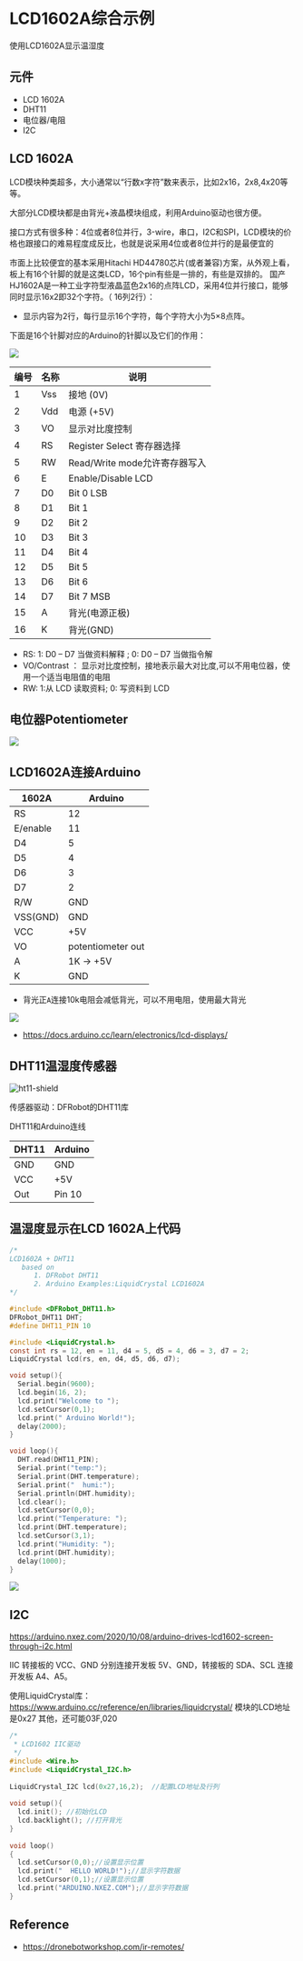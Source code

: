 # LCD1602A综合示例

使用LCD1602A显示温湿度

## 元件

* LCD 1602A
* DHT11
* 电位器/电阻
* I2C

## LCD 1602A

LCD模块种类超多，大小通常以“行数x字符”数来表示，比如2x16，2x8,4x20等等。

大部分LCD模块都是由背光+液晶模块组成，利用Arduino驱动也很方便。

接口方式有很多种：4位或者8位并行，3-wire，串口，I2C和SPI，LCD模块的价格也跟接口的难易程度成反比，也就是说采用4位或者8位并行的是最便宜的

市面上比较便宜的基本采用Hitachi HD44780芯片(或者兼容)方案，从外观上看，板上有16个针脚的就是这类LCD，16个pin有些是一排的，有些是双排的。
国产HJ1602A是一种工业字符型液晶蓝色2x16的点阵LCD，采用4位并行接口，能够同时显示16x2即32个字符。（ 16列2行）：
* 显示内容为2行，每行显示16个字符，每个字符大小为5×8点阵。

下面是16个针脚对应的Arduino的针脚以及它们的作用：

![](img/components/1602A/1602-LCD-pinout.jpg)

| 编号 | 名称	  | 说明      |
|------|--------|-----------|
|  1	 | Vss	   | 接地 (0V)  |
|  2	 | Vdd	   | 电源 (+5V) |
|  3	 | VO     | 显示对比度控制|
|  4	 | RS	   | Register Select 寄存器选择 |   
|  5	 | RW	   | Read/Write mode允许寄存器写入| 
|  6   |	E	     | Enable/Disable LCD |
|  7	 | D0	   |  Bit 0 LSB |
|  8	 | D1	   |  Bit 1     |
|  9	 | D2	   |  Bit 2     |
|  10	 | D3     |	Bit 3     |
|  11	 | D4	   |  Bit 4     |
|  12	 | D5	   |	Bit 5     |
|  13	 | D6	   |	Bit 6     |
|  14	 | D7	   |	Bit 7 MSB |
|  15	 |	A	     |	背光(电源正极) |
|  16	 | K	     |	背光(GND)      |

* RS:  1: D0 – D7 当做资料解释 ; 0: D0 – D7 当做指令解
* VO/Contrast ： 显示对比度控制，接地表示最大对比度,可以不用电位器，使用一个适当电阻值的电阻
* RW: 1:从 LCD 读取资料;   0: 写资料到 LCD 

## 电位器Potentiometer

![](img/components/potentiometer.jpg)

## LCD1602A连接Arduino

| 1602A     | Arduino  |
|-----------|----------|
| RS        |  12      |
| E/enable  |  11      | 
| D4        |   5      |
| D5        |   4      |
| D6        |   3      |
| D7        |   2      |
| R/W       | GND      |
| VSS(GND)  | GND      |
| VCC       | +5V      |
| VO        | potentiometer out |
| A         | 1K -> +5V  |
| K         | GND  |

* 背光正`A`连接10k电阻会减低背光，可以不用电阻，使用最大背光

![](img/components/1602A/1602_wired_example.jpg)

* https://docs.arduino.cc/learn/electronics/lcd-displays/

## DHT11温湿度传感器

![ht11-shield](img/components/DHT11/dht11-shield-3pin.jpg)

传感器驱动：DFRobot的DHT11库

DHT11和Arduino连线

| DHT11  | Arduino |
|--------|---------|
| GND    |  GND    |
| VCC    |  +5V    | 
| Out    |  Pin 10 |


##  温湿度显示在LCD 1602A上代码

```c
/*
LCD1602A + DHT11
   based on
      1. DFRobot DHT11
      2. Arduino Examples:LiquidCrystal LCD1602A
*/

#include <DFRobot_DHT11.h>
DFRobot_DHT11 DHT;
#define DHT11_PIN 10

#include <LiquidCrystal.h>
const int rs = 12, en = 11, d4 = 5, d5 = 4, d6 = 3, d7 = 2;
LiquidCrystal lcd(rs, en, d4, d5, d6, d7);

void setup(){
  Serial.begin(9600);
  lcd.begin(16, 2);
  lcd.print("Welcome to ");
  lcd.setCursor(0,1);    
  lcd.print(" Arduino World!");
  delay(2000);
}

void loop(){
  DHT.read(DHT11_PIN);
  Serial.print("temp:");
  Serial.print(DHT.temperature);
  Serial.print("  humi:");
  Serial.println(DHT.humidity);
  lcd.clear();
  lcd.setCursor(0,0); 
  lcd.print("Temperature: ");
  lcd.print(DHT.temperature);
  lcd.setCursor(3,1); 
  lcd.print("Humidity: ");
  lcd.print(DHT.humidity);
  delay(1000);
}
```

![](img/components/1602A/1602a_dht11_demo.jpg)

## I2C

https://arduino.nxez.com/2020/10/08/arduino-drives-lcd1602-screen-through-i2c.html

IIC 转接板的 VCC、GND 分别连接开发板 5V、GND，转接板的 SDA、SCL 连接开发板 A4、A5。

使用LiquidCrystal库：https://www.arduino.cc/reference/en/libraries/liquidcrystal/
模块的LCD地址是0x27 其他，还可能03F,020

```c
/*
 * LCD1602 IIC驱动
 */
#include <Wire.h>
#include <LiquidCrystal_I2C.h>
 
LiquidCrystal_I2C lcd(0x27,16,2);  //配置LCD地址及行列
 
void setup(){
  lcd.init(); //初始化LCD
  lcd.backlight(); //打开背光
}
 
void loop()
{
  lcd.setCursor(0,0);//设置显示位置
  lcd.print("  HELLO WORLD!");//显示字符数据
  lcd.setCursor(0,1);//设置显示位置
  lcd.print("ARDUINO.NXEZ.COM");//显示字符数据
}

```


## Reference

* https://dronebotworkshop.com/ir-remotes/

